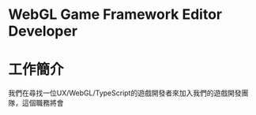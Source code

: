 # WebGL Game Framework Editor Developer

# 工作簡介
我們在尋找一位UX/WebGL/TypeScript的遊戲開發者來加入我們的遊戲開發團隊，這個職務將會
